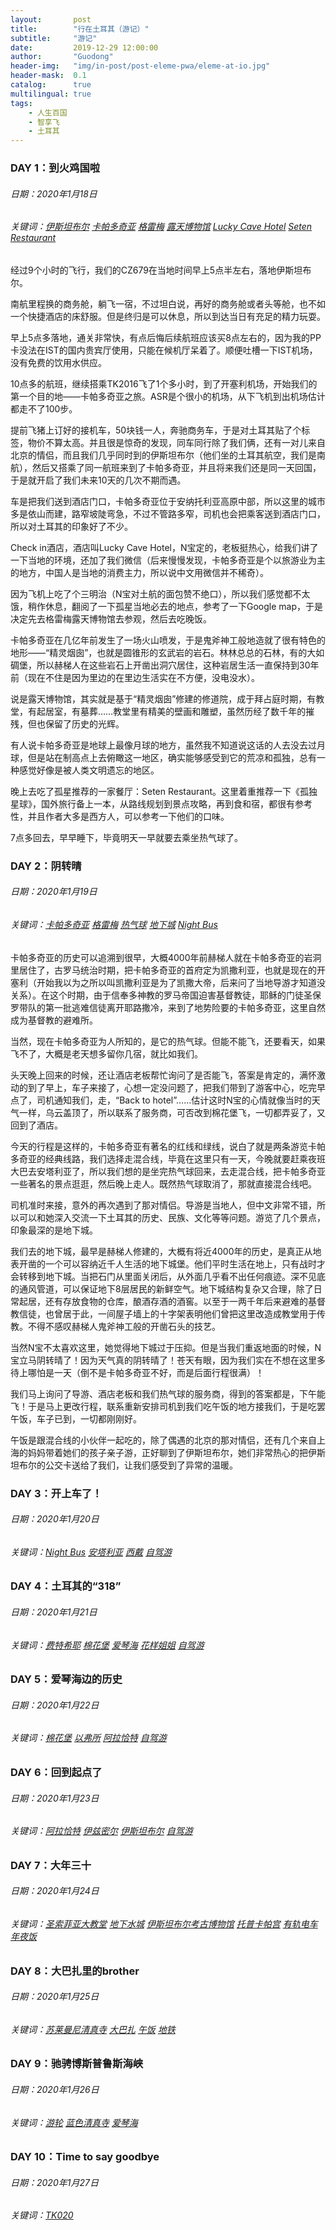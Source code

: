 ```yaml
---
layout:       post
title:        "行在土耳其（游记）"
subtitle:     "游记"
date:         2019-12-29 12:00:00
author:       "Guodong"
header-img:   "img/in-post/post-eleme-pwa/eleme-at-io.jpg"
header-mask:  0.1
catalog:      true
multilingual: true
tags:
    - 人生百国
    - 智享飞
    - 土耳其
---
```


### DAY 1：到火鸡国啦

###### 日期：2020年1月18日

###### 关键词：<u>伊斯坦布尔</u> <u>卡帕多奇亚</u> <u>格雷梅</u> <u>露天博物馆</u> <u>Lucky Cave Hotel</u> <u>Seten Restaurant</u>

经过9个小时的飞行，我们的CZ679在当地时间早上5点半左右，落地伊斯坦布尔。

南航里程换的商务舱，躺飞一宿，不过坦白说，再好的商务舱或者头等舱，也不如一个快捷酒店的床舒服。但是终归是可以休息，所以到达当日有充足的精力玩耍。

早上5点多落地，通关非常快，有点后悔后续航班应该买8点左右的，因为我的PP卡没法在IST的国内贵宾厅使用，只能在候机厅呆着了。顺便吐槽一下IST机场，没有免费的饮用水供应。

10点多的航班，继续搭乘TK2016飞了1个多小时，到了开塞利机场，开始我们的第一个目的地——卡帕多奇亚之旅。ASR是个很小的机场，从下飞机到出机场估计都走不了100步。

提前飞猪上订好的接机车，50块钱一人，奔驰商务车，于是对土耳其贴了个标签，物价不算太高。并且很是惊奇的发现，同车同行除了我们俩，还有一对儿来自北京的情侣，而且我们几乎同时到的伊斯坦布尔（他们坐的土耳其航空，我们是南航），然后又搭乘了同一航班来到了卡帕多奇亚，并且将来我们还是同一天回国，于是就开启了我们未来10天的几次不期而遇。

车是把我们送到酒店门口，卡帕多奇亚位于安纳托利亚高原中部，所以这里的城市多是依山而建，路窄坡陡弯急，不过不管路多窄，司机也会把乘客送到酒店门口，所以对土耳其的印象好了不少。

Check in酒店，酒店叫Lucky Cave Hotel，N宝定的，老板挺热心，给我们讲了一下当地的环境，还加了我们微信（后来慢慢发现，卡帕多奇亚是个以旅游业为主的地方，中国人是当地的消费主力，所以说中文用微信并不稀奇）。

因为飞机上吃了个三明治（N宝对土航的面包赞不绝口），所以我们感觉都不太饿，稍作休息，翻阅了一下孤星当地必去的地点，参考了一下Google map，于是决定先去格雷梅露天博物馆去参观，然后去吃晚饭。

卡帕多奇亚在几亿年前发生了一场火山喷发，于是鬼斧神工般地造就了很有特色的地形——“精灵烟囱”，也就是圆锥形的玄武岩的岩石。林林总总的石林，有的大如碉堡，所以赫梯人在这些岩石上开凿出洞穴居住，这种岩居生活一直保持到30年前（现在不住是因为里边的在里边生活实在不方便，没电没水）。

说是露天博物馆，其实就是基于“精灵烟囱”修建的修道院，成于拜占庭时期，有教堂，有起居室，有墓葬……教堂里有精美的壁画和雕塑，虽然历经了数千年的摧残，但也保留了历史的光辉。

有人说卡帕多奇亚是地球上最像月球的地方，虽然我不知道说这话的人去没去过月球，但是站在制高点上去俯瞰这一地区，确实能够感受到它的荒凉和孤独，总有一种感觉好像是被人类文明遗忘的地区。

晚上去吃了孤星推荐的一家餐厅：Seten Restaurant。这里着重推荐一下《孤独星球》，国外旅行备上一本，从路线规划到景点攻略，再到食和宿，都很有参考性，并且作者大多是西方人，可以参考一下他们的口味。

7点多回去，早早睡下，毕竟明天一早就要去乘坐热气球了。

### DAY 2：阴转晴

###### 日期：2020年1月19日

###### 关键词：<u>卡帕多奇亚</u> <u>格雷梅</u> <u>热气球</u> <u>地下城</u> <u>Night Bus</u>

卡帕多奇亚的历史可以追溯到很早，大概4000年前赫梯人就在卡帕多奇亚的岩洞里居住了，古罗马统治时期，把卡帕多奇亚的首府定为凯撒利亚，也就是现在的开塞利（开始我以为之所以叫凯撒利亚是为了凯撒大帝，后来问了当地导游才知道没关系）。在这个时期，由于信奉多神教的罗马帝国迫害基督教徒，耶稣的门徒圣保罗带队的第一批逃难信徒离开耶路撒冷，来到了地势险要的卡帕多奇亚，这里自然成为基督教的避难所。

当然，现在卡帕多奇亚为人所知的，是它的热气球。但能不能飞，还要看天，如果飞不了，大概是老天想多留你几宿，就比如我们。

头天晚上回来的时候，还让酒店老板帮忙询问了是否能飞，答案是肯定的，满怀激动的到了早上，车子来接了，心想一定没问题了，把我们带到了游客中心，吃完早点了，司机通知我们，走，“Back to hotel”……估计这时N宝的心情就像当时的天气一样，乌云盖顶了，所以联系了服务商，可否改到棉花堡飞，一切都弄妥了，又回到了酒店。

今天的行程是这样的，卡帕多奇亚有著名的红线和绿线，说白了就是两条游览卡帕多奇亚的经典线路，我们选择走混合线，毕竟在这里只有一天，今晚就要赶乘夜班大巴去安塔利亚了，所以我们想的是坐完热气球回来，去走混合线，把卡帕多奇亚一些著名的景点逛逛，然后晚上走人。既然热气球取消了，那就直接混合线吧。

司机准时来接，意外的再次遇到了那对情侣。导游是当地人，但中文非常不错，所以可以和她深入交流一下土耳其的历史、民族、文化等等问题。游览了几个景点，印象最深的是地下城。

我们去的地下城，最早是赫梯人修建的，大概有将近4000年的历史，是真正从地表开凿的一个可以容纳近千人生活的地下城堡。他们平时生活在地上，只有战时才会转移到地下城。当把石门从里面关闭后，从外面几乎看不出任何痕迹。深不见底的通风管道，可以保证地下8层居民的新鲜空气。地下城结构复杂又合理，除了日常起居，还有存放食物的仓库，酿酒存酒的酒窖。以至于一两千年后来避难的基督教信徒，也曾居于此，一间屋子墙上的十字架表明他们曾把这里改造成教堂用于传教。不得不感叹赫梯人鬼斧神工般的开凿石头的技艺。

当然N宝不太喜欢这里，她觉得地下城过于压抑。但是当我们重返地面的时候，N宝立马阴转晴了！因为天气真的阴转晴了！苍天有眼，因为我们实在不想在这里多待上哪怕是一天（倒不是卡帕多奇亚不好，而是后面行程很满）！

我们马上询问了导游、酒店老板和我们热气球的服务商，得到的答案都是，下午能飞！于是马上更改行程，联系重新安排司机到我们吃午饭的地方接我们，于是吃罢午饭，车子已到，一切都刚刚好。

午饭是跟混合线的小伙伴一起吃的，除了偶遇的北京的那对情侣，还有几个来自上海的妈妈带着她们的孩子亲子游，正好聊到了伊斯坦布尔，她们非常热心的把伊斯坦布尔的公交卡送给了我们，让我们感受到了异常的温暖。

### DAY 3：开上车了！

###### 日期：2020年1月20日

###### 关键词：<u>Night Bus</u> <u>安塔利亚</u> <u>西戴</u> <u>自驾游</u>

### DAY 4：土耳其的“318”

###### 日期：2020年1月21日

###### 关键词：<u>费特希耶</u> <u>棉花堡</u> <u>爱琴海</u> <u>花样姐姐</u> <u>自驾游</u>

### DAY 5：爱琴海边的历史

###### 日期：2020年1月22日

###### 关键词：<u>棉花堡</u> <u>以弗所</u> <u>阿拉恰特</u> <u>自驾游</u>

### DAY 6：回到起点了

###### 日期：2020年1月23日

###### 关键词：<u>阿拉恰特</u> <u>伊兹密尔</u> <u>伊斯坦布尔</u> <u>自驾游</u>

### DAY 7：大年三十

###### 日期：2020年1月24日

###### 关键词：<u>圣索菲亚大教堂</u> <u>地下水城</u> <u>伊斯坦布尔考古博物馆</u> <u>托普卡帕宫</u> <u>有轨电车</u> <u>年夜饭</u>

### DAY 8：大巴扎里的brother

###### 日期：2020年1月25日

###### 关键词：<u>苏莱曼尼清真寺</u> <u>大巴扎</u> <u>午饭</u> <u>地铁</u>

### DAY 9：驰骋博斯普鲁斯海峡

###### 日期：2020年1月26日

###### 关键词：<u>游轮</u> <u>蓝色清真寺</u> <u>爱琴海</u>

### DAY 10：Time to say goodbye

###### 日期：2020年1月27日

###### 关键词：<u>TK020</u>


